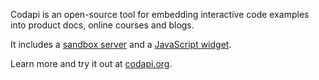 Codapi is an open-source tool for embedding interactive code examples into product docs, online courses and blogs.

It includes a [sandbox server](https://github.com/nalgeon/codapi) and a [JavaScript widget](https://github.com/nalgeon/codapi-js).

Learn more and try it out at [codapi.org](https://codapi.org/).
